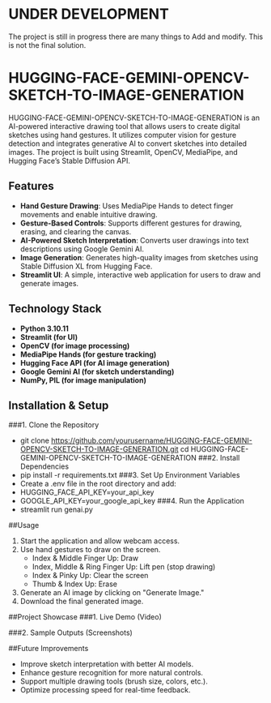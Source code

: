 # UNDER DEVELOPMENT

The project is still in progress there are many things to Add and modify.
This is not the final solution.

# HUGGING-FACE-GEMINI-OPENCV-SKETCH-TO-IMAGE-GENERATION

HUGGING-FACE-GEMINI-OPENCV-SKETCH-TO-IMAGE-GENERATION is an AI-powered interactive drawing tool that allows users to create digital sketches using hand gestures. It utilizes computer vision for gesture detection and integrates generative AI to convert sketches into detailed images. The project is built using Streamlit, OpenCV, MediaPipe, and Hugging Face’s Stable Diffusion API.

## Features

- **Hand Gesture Drawing**: Uses MediaPipe Hands to detect finger movements and enable intuitive drawing.
- **Gesture-Based Controls**: Supports different gestures for drawing, erasing, and clearing the canvas.
- **AI-Powered Sketch Interpretation**:  Converts user drawings into text descriptions using Google Gemini AI.
- **Image Generation**: Generates high-quality images from sketches using Stable Diffusion XL from Hugging Face.
- **Streamlit UI**: A simple, interactive web application for users to draw and generate images.

## Technology Stack

- **Python 3.10.11**     
- **Streamlit (for UI)**
- **OpenCV (for image processing)**
- **MediaPipe Hands (for gesture tracking)**
- **Hugging Face API (for AI image generation)**
- **Google Gemini AI (for sketch understanding)**
- **NumPy, PIL (for image manipulation)**

## Installation & Setup
###1. Clone the Repository
- git clone https://github.com/yourusername/HUGGING-FACE-GEMINI-OPENCV-SKETCH-TO-IMAGE-GENERATION.git
cd HUGGING-FACE-GEMINI-OPENCV-SKETCH-TO-IMAGE-GENERATION
###2. Install Dependencies
- pip install -r requirements.txt
###3. Set Up Environment Variables
- Create a .env file in the root directory and add:
- HUGGING_FACE_API_KEY=your_api_key
- GOOGLE_API_KEY=your_google_api_key
###4. Run the Application
- streamlit run genai.py

##Usage
1. Start the application and allow webcam access.
2. Use hand gestures to draw on the screen.
   - Index & Middle Finger Up: Draw
   - Index, Middle & Ring Finger Up: Lift pen (stop drawing)
   - Index & Pinky Up: Clear the screen
   - Thumb & Index Up: Erase
3. Generate an AI image by clicking on "Generate Image."
4. Download the final generated image.

##Project Showcase
###1. Live Demo (Video)

###2. Sample Outputs (Screenshots)



##Future Improvements
- Improve sketch interpretation with better AI models.
- Enhance gesture recognition for more natural controls.
- Support multiple drawing tools (brush size, colors, etc.).
- Optimize processing speed for real-time feedback.

